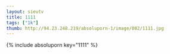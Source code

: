 ```yaml
--- 
layout: sieutv
title: 1111
tags: ["1k"]
thumb: http://94.23.248.219/absoluporn-1/image/002/1111.jpg
---
```

{% include absoluporn key="1111" %} 
